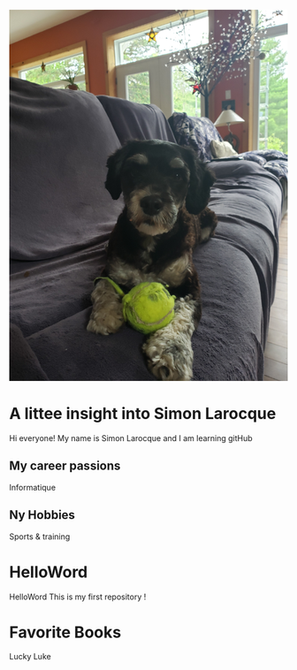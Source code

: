 ![headshot](20200628_135754.jpg)

# A littee insight into Simon Larocque
Hi everyone! My name is Simon Larocque and I am learning gitHub

## My career passions
Informatique

## Ny Hobbies
Sports & training

# HelloWord
HelloWord
This is my first repository !

# Favorite Books
Lucky Luke
